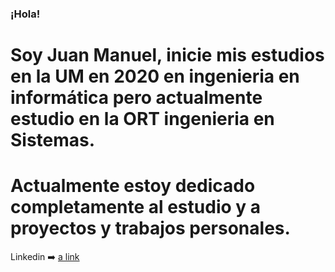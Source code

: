 ### ¡Hola!
# Soy Juan Manuel, inicie mis estudios en la UM en 2020 en ingenieria en informática pero actualmente estudio en la ORT ingenieria en Sistemas.
# Actualmente estoy dedicado completamente al estudio y a proyectos y trabajos personales.
Linkedin ➡️ [a link](https://www.linkedin.com/in/juan-manuel-latorre/)

<!--
**JMLatorre/JMLatorre** is a ✨ _special_ ✨ repository because its `README.md` (this file) appears on your GitHub profile.

Here are some ideas to get you started:

- 🔭 I’m currently working on ...
- 🌱 I’m currently learning ...
- 👯 I’m looking to collaborate on ...
- 🤔 I’m looking for help with ...
- 💬 Ask me about ...
- 📫 How to reach me: ...
- 😄 Pronouns: ...
- ⚡ Fun fact: ...
-->
